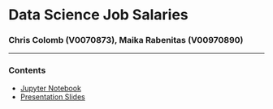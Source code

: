 # Data Science Job Salaries
### Chris Colomb (V0070873), Maika Rabenitas (V00970890)
---
### Contents
- [Jupyter Notebook](https://github.com/chriscolomb/seng474-project/blob/main/notebook.ipynb)
- [Presentation Slides](https://docs.google.com/presentation/d/1oql_le99iZquXvgQun2suelJDizGQIzn4MTltoVvfRA/edit#slide=id.g4dfce81f19_0_45)